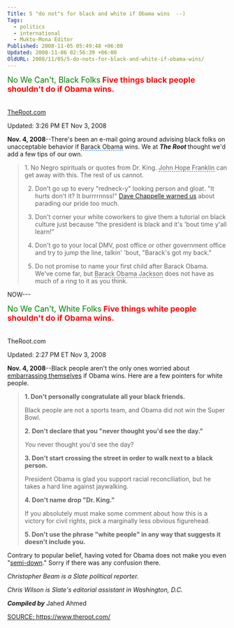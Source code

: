 ```yaml
---
Title: 5 "do not"s for black and white if Obama wins  --)
Tags:
  - politics
  - international
  - Mukto-Mona Editor
Published: 2008-11-05 05:49:48 +06:00
Updated: 2008-11-06 02:56:39 +06:00
OldURL: 2008/11/05/5-do-nots-for-black-and-white-if-obama-wins/
---
```


<p style="color: #ff0000" class="headline"><font size="4" color="#008000">No We Can't, Black Folks</font><strong><font size="4">
Five things black people shouldn't do if Obama wins.</font></strong>
<p style="padding-top: 20px" class="source"><a target="_blank" href="https://theroot.com/"><span id="lw_1225841561_0" class="yshortcuts">TheRoot.com</span></a></p>
<p class="articleUpdated">Updated: 3:26 PM ET Nov 3, 2008</p>
<strong>Nov. 4, 2008</strong>--There's been an e-mail going around advising black folks on unacceptable behavior if <span style="cursor: hand; border-bottom: #0066cc 1px dashed" id="lw_1225841561_1" class="yshortcuts">Barack Obama</span> wins. We at <em><strong>The Root </strong></em>thought we'd add a few tips of our own.
 
<blockquote>1. No Negro spirituals or quotes from Dr. King. <span style="cursor: hand; border-bottom: #0066cc 1px dashed" id="lw_1225841561_2" class="yshortcuts">John Hope Franklin</span> can get away with this. The rest of us cannot.

2. Don't go up to every "redneck-y" looking person and gloat. "It hurts don't it? It burrrrnnss!" <a rel="nofollow" target="_blank" href="https://www.youtube.com/watch?v=759SCBcUxto&amp;feature=related"><span id="lw_1225841561_3" class="yshortcuts">Dave Chappelle warned us</span></a> about parading our pride too much.

3. Don't corner your white coworkers to give them a tutorial on black culture just because "the president is black and it's 'bout time y'all learn!"

4. Don't go to your local DMV, post office or other government office and try to jump the line, talkin' 'bout, "Barack's got my back."

5. Do not promise to name your first child after Barack Obama. We've come far, but <span style="cursor: hand; border-bottom: #0066cc 1px dashed" id="lw_1225841561_4" class="yshortcuts">Barack Obama Jackson</span> does not have as much of a ring to it as you think.</blockquote>
NOW---
 

<p style="color: #ff0000" class="headline"><font size="4"><font color="#008000">No We Can't, White Folks</font><strong>
Five things white people shouldn't do if Obama wins.</strong></font>
<p style="padding-top: 20px" class="source">TheRoot.com</p>
<p class="articleUpdated">Updated: 2:27 PM ET Nov 3, 2008</p>
<strong>Nov. 4, 2008</strong>--Black people aren't the only ones worried about <a rel="nofollow" target="_blank" href="https://www.theroot.com/id/48696"><span id="lw_1225841561_5" class="yshortcuts">embarrassing themselves</span></a> if Obama wins. Here are a few pointers for white people.
<blockquote><strong>1. Don't personally congratulate all your black friends.</strong>

Black people are not a sports team, and Obama did not win the <span id="lw_1225841561_6" class="yshortcuts">Super Bowl</span>.

<strong>2. Don't declare that you "never thought you'd see the day."</strong>

<em>You</em> never thought you'd see the day?

<strong>3. Don't start crossing the street in order to walk next to a black person. </strong>

President Obama is glad you support racial reconciliation, but he takes a hard line against jaywalking.

<strong>4. Don't name drop "Dr. King."</strong>

If you absolutely must make some comment about how this is a victory for <span id="lw_1225841561_7" class="yshortcuts">civil rights</span>, pick a marginally less obvious figurehead.

<strong>5. Don't use the phrase "white people" in any way that suggests it doesn't include you.</strong></blockquote>
Contrary to popular belief, having voted for Obama does not make you even "<a rel="nofollow" target="_blank" href="https://www.theroot.com/id/47196"><span id="lw_1225841561_8" class="yshortcuts">semi-down</span></a>." Sorry if there was any confusion there.
 

<em>Christopher Beam is a Slate political reporter. </em>

<em><span id="lw_1225841561_9" class="yshortcuts">Chris Wilson</span> is Slate's editorial assistant in Washington, D.C.</em>
 

<strong><em>Compiled by</em></strong> Jahed Ahmed

<span style="text-decoration: underline">SOURCE: <a target="_blank" href="https://www.theroot.com/"><span id="lw_1225841561_10" class="yshortcuts">https://www.theroot.com/</span></a></span>
